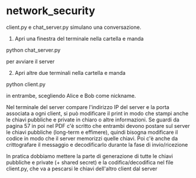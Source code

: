 # network_security

client.py e chat_server.py simulano una conversazione.

1) Apri una finestra del terminale nella cartella e manda 

python chat_server.py

per avviare il server

2) Apri altre due terminali nella cartella e manda

python client.py

in entrambe, scegliendo Alice e Bob come nickname.

Nel terminale del server compare l'indirizzo IP del server e la porta associata a ogni client, si può modificare il print in modo che stampi anche le chiavi pubbliche e private in chiaro o altre informazioni. Se guardi da pagina 57 in poi nel PDF c'è scritto che entrambi devono postare sul server le chiavi pubbliche (long-term e effimere), quindi bisogna modificare il codice in modo che il server memorizzi quelle chiavi.
Poi c'è anche da crittografare il messaggio e decodificarlo durante la fase di invio/ricezione

In pratica dobbiamo mettere la parte di generazione di tutte le chiavi pubbliche e private (+ shared secret) e la codifica/decodifica nel file client.py, che va a pescarsi le chiavi dell'altro client dal server
